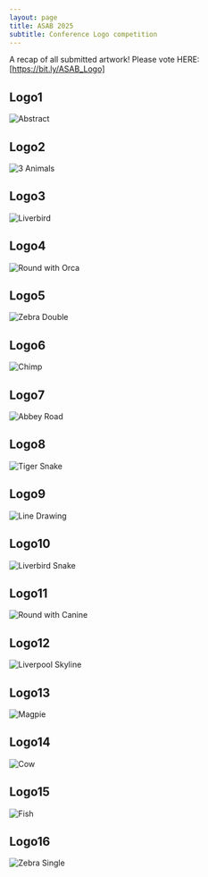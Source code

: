 ```yaml
---
layout: page
title: ASAB 2025
subtitle: Conference Logo competition
---
```


A recap of all submitted artwork!
Please vote HERE: [https://bit.ly/ASAB_Logo]

## Logo1 
  
![Abstract](img/Slide1.jpeg) 


## Logo2
  
![3 Animals](img/Slide2.jpeg) 


## Logo3
  
![Liverbird](img/Slide3.jpeg) 

## Logo4
  
![Round with Orca](img/Slide4.jpeg) 

## Logo5
  
![Zebra Double](img/Slide5.jpeg) 


## Logo6
  
![Chimp](img/Slide6.jpeg) 

## Logo7
  
![Abbey Road](img/Slide7.jpeg) 

## Logo8
  
![Tiger Snake](img/Slide8.jpeg) 

## Logo9
  
![Line Drawing](img/Slide9.jpeg) 

## Logo10
  
![Liverbird Snake](img/Slide10.jpeg) 

## Logo11
  
![Round with Canine](img/Slide11.jpeg) 

## Logo12
  
![Liverpool Skyline](img/Slide12.jpeg) 

## Logo13
  
![Magpie](img/Slide13.jpeg) 

## Logo14
  
![Cow](img/Slide14.jpeg) 

## Logo15
  
![Fish](img/Slide15.jpeg) 

## Logo16
  
![Zebra Single](img/Slide16.jpeg) 

